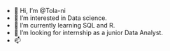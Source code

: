 - 👋 Hi, I’m @Tola-ni
- 👀 I’m interested in Data science.
- 🌱 I’m currently learning SQL and R.
- 💞️ I’m looking for internship as a junior Data Analyst.
- 📫 

<!---
Tola-ni/Tola-ni is a ✨ special ✨ repository because its `README.md` (this file) appears on your GitHub profile.
You can click the Preview link to take a look at your changes.
--->
